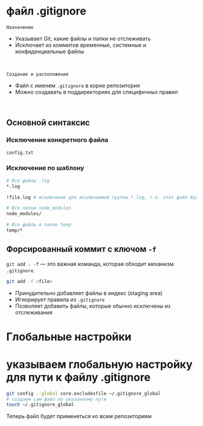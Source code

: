 # файл .gitignore
`Назначение`
- Указывает Git, какие файлы и папки не отслеживать  
- Исключает из коммитов временные, системные и конфиденциальные файлы  

<br>

`Создание и расположение`
- Файл с именем `.gitignore` в корне репозитория  
- Можно создавать в поддиректориях для специфичных правил  

<br>

## Основной синтаксис

### Исключение конкретного файла
```bash
config.txt
```

### Исключение по шаблону
```bash
# Все файлы .log
*.log

!file.log # исключение для исключаемой группы *.log, т.е. этот файл будет отправлен в репозиторий несмотря на исключаемое расширение *.log

# Все папки node_modules
node_modules/

# Все файлы в папке temp
temp/*
```

## Форсированный коммит с ключом `-f`
`git add . -f` — это важная команда, которая обходит механизм `.gitignore`.  
```bash
git add -f <file>
```
- Принудительно добавляет файлы в индекс (staging area)  
- Игнорирует правила из `.gitignore`  
- Позволяет добавить файлы, которые обычно исключены из отслеживания  

# Глобальные настройки
# указываем глобальную настройку для пути к файлу .gitignore
```bash
git config --global core.excludesfile ~/.gitignore_global
# создаем сам файл по указанному пути
touch ~/.gitignore_global
```
Теперь файл будет применяться ко всем репозиториям